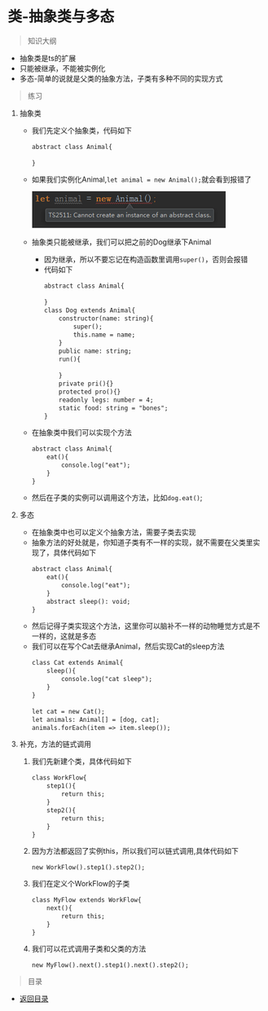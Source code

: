 # 类-抽象类与多态

> 知识大纲
* 抽象类是ts的扩展
* 只能被继承，不能被实例化
* 多态-简单的说就是父类的抽象方法，子类有多种不同的实现方式

> 练习
1. 抽象类
    * 我们先定义个抽象类，代码如下
        ```
        abstract class Animal{
            
        }
        ```
    * 如果我们实例化Animal,`let animal = new Animal();`就会看到报错了
    
        ![](./images/实例化抽象类报错.jpg)
        
    * 抽象类只能被继承，我们可以把之前的Dog继承下Animal
        * 因为继承，所以不要忘记在构造函数里调用`super()`，否则会报错
        * 代码如下        
            ```
            abstract class Animal{
            
            }
            class Dog extends Animal{
                constructor(name: string){
                    super();
                    this.name = name;
                }
                public name: string;
                run(){
            
                }
                private pri(){}
                protected pro(){}
                readonly legs: number = 4;
                static food: string = "bones";
            }
            ```
    * 在抽象类中我们可以实现个方法   
        ```
        abstract class Animal{
            eat(){
                console.log("eat");
            }
        }
        ``` 
    * 然后在子类的实例可以调用这个方法，比如`dog.eat()`;

2. 多态    
    * 在抽象类中也可以定义个抽象方法，需要子类去实现
    * 抽象方法的好处就是，你知道子类有不一样的实现，就不需要在父类里实现了，具体代码如下
        ```
        abstract class Animal{
            eat(){
                console.log("eat");
            }
            abstract sleep(): void;
        }
        ```    
    * 然后记得子类实现这个方法，这里你可以脑补不一样的动物睡觉方式是不一样的，这就是多态
    * 我们可以在写个Cat去继承Animal，然后实现Cat的sleep方法
        ```
        class Cat extends Animal{
            sleep(){
                console.log("cat sleep");
            }
        }
        
        let cat = new Cat();
        let animals: Animal[] = [dog, cat];
        animals.forEach(item => item.sleep());
        ```        
        
3. 补充，方法的链式调用
    1. 我们先新建个类，具体代码如下
        ```
        class WorkFlow{
            step1(){
                return this;
            }
            step2(){
                return this;
            }
        }
        ```   
    2. 因为方法都返回了实例this，所以我们可以链式调用,具体代码如下
        ```
        new WorkFlow().step1().step2();
        ```    
    3. 我们在定义个WorkFlow的子类
        ```
        class MyFlow extends WorkFlow{
            next(){
                return this;
            }
        }
        ```    
    4. 我们可以花式调用子类和父类的方法   
        ```
        new MyFlow().next().step1().next().step2();       
        ```     

> 目录

* [返回目录](../../README.md)        